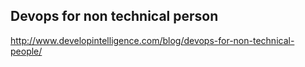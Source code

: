 ## Devops for non technical person
http://www.developintelligence.com/blog/devops-for-non-technical-people/
